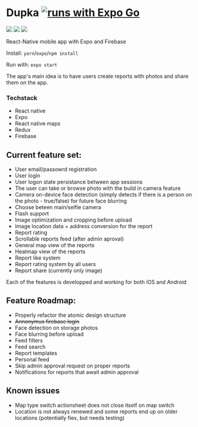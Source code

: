 # Dupka [![runs with Expo Go](https://img.shields.io/badge/Runs%20with%20Expo%20Go-4630EB.svg?style=flat-square&logo=EXPO&labelColor=f3f3f3&logoColor=000)](https://expo.io/client) 
![](https://img.shields.io/badge/React_Native-20232A?style=for-the-badge&logo=react&logoColor=61DAFB) 
![](https://img.shields.io/badge/TypeScript-007ACC?style=for-the-badge&logo=typescript&logoColor=white) 
![](https://img.shields.io/badge/Yarn-2C8EBB?style=for-the-badge&logo=yarn&logoColor=white)

React-Native mobile app with Expo and Firebase

Install:
`yarn`/`expo`/`npm install` 

Run with:
`expo start`

The app's main idea is to have users create reports with photos and share them on the app.

### Techstack
- React native
- Expo
- React native maps
- Redux
- Firebase

## Current feature set:
- User email/passowrd registration
- User login
- User logon state persistance between app sessions
- The user can take or browse photo with the build in camera feature
- Camera on-device face detection (simply detects if there is a person on the photo - true/false) for future face blurring
- Choose beteen main/selfie camera
- Flash support
- Image optimization and cropping before upload
- Image location data + address conversion for the report
- Report rating
- Scrollable reports feed (after admin aproval)
- General map view of the reports
- Heatmap view of the reports
- Report like system
- Report rating system by all users
- Report share (currently only image)

Each of the features is developped and working for both iOS and Android

## Feature Roadmap:
- Properly refactor the atomic design structure
- ~~Annonymus firebase login~~
- Face detection on storage photos
- Face blurring before upload
- Feed filters
- Feed search
- Report templates
- Personal feed
- Skip admin approval request on proper reports
- Notifications for reports that await admin approval

## Known issues
- Map type switch actionsheet does not close itself on map switch
- Location is not always renewed and some reports end up on older locations (potentially fiex, but needs testing)